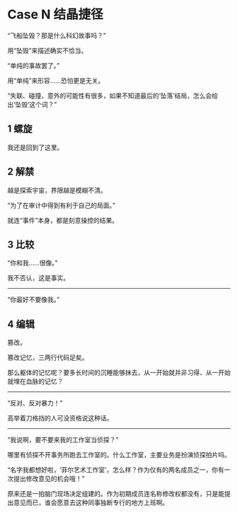 # Case N 结晶捷径

“飞船坠毁？那是什么科幻故事吗？”

用“坠毁”来描述确实不恰当。

“单纯的事故罢了。”

用“单纯”来形容……恐怕更是无关。

“失联、碰撞，意外的可能性有很多，如果不知道最后的‘坠落’结局，怎么会给出‘坠毁’这个词？”

## 1 螺旋

我还是回到了这里。

## 2 解禁

越是探索宇宙，界限越是模糊不清。

“为了在审计中得到有利于自己的局面。”

就连“事件”本身，都是刻意操控的结果。

## 3 比较

“你和我……很像。”

我不否认，这是事实。

---

“你最好不要像我。”

## 4 编辑

篡改。

篡改记忆，三两行代码足矣。

那么躯体的记忆呢？要多长时间的沉睡能够抹去，从一开始就并非习得、从一开始就埋在血脉的记忆？

---

“反对、反对暴力！”

高举着刀格挡的人可没资格说这种话。

---

“我说啊，要不要来我的工作室当侦探？”

哪里有侦探不开事务所跑去工作室的。什么工作室，主要业务是扮演侦探拍片吗。

“名字我都想好啦，‘菲尔艺术工作室’，怎么样？作为仅有的两名成员之一，你有一次提出修改意见的机会哦！”

原来还是一拍脑门现场决定组建的。作为初期成员连名称修改权都没有，只是能提出意见而已，谁会愿意去这种同事独断专行的地方上班啊。